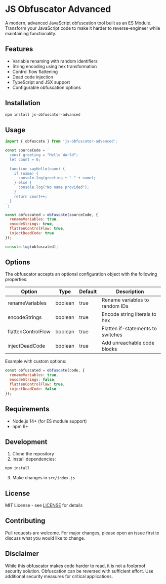 # JS Obfuscator Advanced

A modern, advanced JavaScript obfuscation tool built as an ES Module. Transform your JavaScript code to make it harder to reverse-engineer while maintaining functionality.

## Features

- Variable renaming with random identifiers
- String encoding using hex transformation
- Control flow flattening
- Dead code injection
- TypeScript and JSX support
- Configurable obfuscation options

## Installation

```bash
npm install js-obfuscator-advanced
```

## Usage

```javascript
import { obfuscate } from 'js-obfuscator-advanced';

const sourceCode = `
  const greeting = "Hello World";
  let count = 0;
  
  function sayHello(name) {
    if (name) {
      console.log(greeting + " " + name);
    } else {
      console.log("No name provided");
    }
    return count++;
  }
`;

const obfuscated = obfuscate(sourceCode, {
  renameVariables: true,
  encodeStrings: true,
  flattenControlFlow: true,
  injectDeadCode: true
});

console.log(obfuscated);
```

## Options

The obfuscator accepts an optional configuration object with the following properties:

| Option             | Type    | Default | Description                       |
|--------------------|---------|---------|-----------------------------------|
| renameVariables   | boolean | true    | Rename variables to random IDs    |
| encodeStrings     | boolean | true    | Encode string literals to hex     |
| flattenControlFlow| boolean | true    | Flatten if-statements to switches |
| injectDeadCode    | boolean | true    | Add unreachable code blocks       |

Example with custom options:
```javascript
const obfuscated = obfuscate(code, {
  renameVariables: true,
  encodeStrings: false,
  flattenControlFlow: true,
  injectDeadCode: false
});
```

## Requirements

- Node.js 14+ (for ES module support)
- npm 6+

## Development

1. Clone the repository
2. Install dependencies:
```bash
npm install
```
3. Make changes in `src/index.js`

## License

MIT License - see [LICENSE](LICENSE) for details

## Contributing

Pull requests are welcome. For major changes, please open an issue first to discuss what you would like to change.

## Disclaimer

While this obfuscator makes code harder to read, it is not a foolproof security solution. Obfuscation can be reversed with sufficient effort. Use additional security measures for critical applications.
